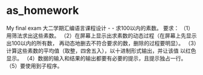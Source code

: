 # as_homework
My final exam
大二学期汇编语言课程设计 - -
求100以内的素数。
要求：
（1）用筛法求出这些素数。
（2）在屏幕上显示出求素数的动态过程（在屏幕上先显示出100以内的所有数，
再动态地删去不符合要求的数，删除的过程要明显）。
（3）计算这些素数的平均值（取整，四舍五入），以十进制形式输出，并让该值
以红色显示。
（4）数据的输入和结果的输出都要有必要的提示，且提示独占一行。
（5）要使用到子程序。 
